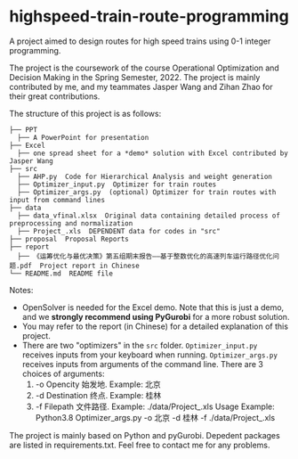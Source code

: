 # highspeed-train-route-programming
A project aimed to design routes for high speed trains using 0-1 integer programming.

The project is the coursework of the course Operational Optimization and Decision Making in the Spring Semester, 2022. The project is mainly contributed by me, and my teammates Jasper Wang and Zihan Zhao for their great contributions.

The structure of this project is as follows:

```shell
├── PPT
  ├── A PowerPoint for presentation
├── Excel
  ├── one spread sheet for a *demo* solution with Excel contributed by Jasper Wang
├── src
  ├── AHP.py  Code for Hierarchical Analysis and weight generation
  ├── Optimizer_input.py  Optimizer for train routes
  ├── Optimizer_args.py  (optional) Optimizer for train routes with input from command lines
├── data
  ├── data_vfinal.xlsx  Original data containing detailed process of preprocessing and normalization
  ├── Project_.xls  DEPENDENT data for codes in "src"
├── proposal  Proposal Reports
├── report
  ├── 《运筹优化与最优决策》第五组期末报告——基于整数优化的高速列车运行路径优化问题.pdf  Project report in Chinese
└── README.md  README file
```

Notes:

- OpenSolver is needed for the Excel demo. Note that this is just a demo, and we **strongly recommend using PyGurobi** for a more robust solution.
- You may refer to the report (in Chinese) for a detailed explanation of this project.
- There are two "optimizers" in the `src` folder. `Optimizer_input.py` receives inputs from your keyboard when running. `Optimizer_args.py` receives inputs from arguments of the command line. There are 3 choices of arguments:
  1. -o Opencity 始发地. Example: 北京
  2. -d Destination 终点. Example: 桂林
  3. -f Filepath 文件路径. Example: ./data/Project_.xls
  Usage Example: Python3.8 Optimizer_args.py -o 北京 -d 桂林 -f ./data/Project_.xls

The project is mainly based on Python and pyGurobi. Depedent packages are listed in requirements.txt. Feel free to contact me for any problems.
